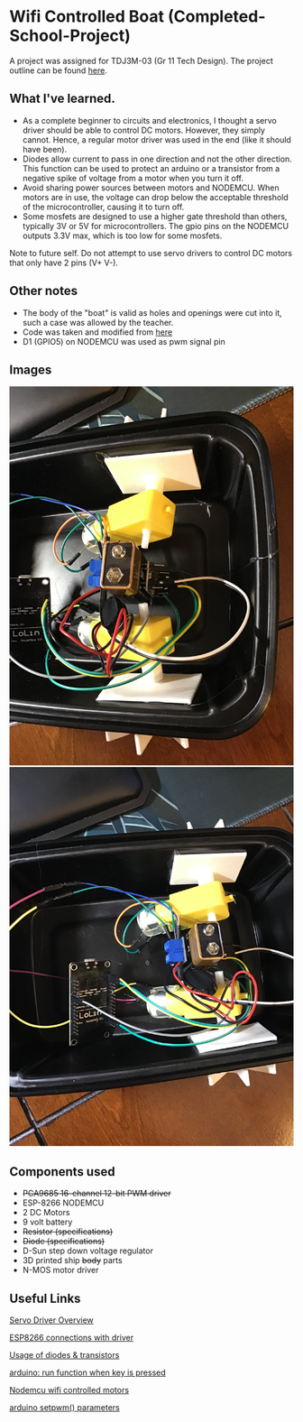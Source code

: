 # Wifi Controlled Boat (Completed-School-Project)
A project was assigned for TDJ3M-03 (Gr 11 Tech Design). The project outline can be found [here](https://github.com/LefanHu/wifi-boat/blob/main/1%20Designing%20a%20Boat%20Challenge%20Outline.pdf).

## What I've learned.
- As a complete beginner to circuits and electronics, I thought a servo driver should be able to control DC motors. However, they simply cannot. Hence, a regular motor driver was used in the end (like it should have been).
- Diodes allow current to pass in one direction and not the other direction. This function can be used to protect an arduino or a transistor from a negative spike of voltage from a motor when you turn it off.
- Avoid sharing power sources between motors and NODEMCU. When motors are in use, the voltage can drop below the acceptable threshold of the microcontroller, causing it to turn off.
- Some mosfets are designed to use a higher gate threshold than others, typically 3V or 5V for microcontrollers. The gpio pins on the NODEMCU outputs 3.3V max, which is too low for some mosfets.

Note to future self. Do not attempt to use servo drivers to control DC motors that only have 2 pins (V+ V-).

## Other notes
- The body of the "boat" is valid as holes and openings were cut into it, such a case was allowed by the teacher.
- Code was taken and modified from [here](https://www.hackster.io/alankrantas/simple-nodemcu-wifi-controlled-car-esp8266-c5491e)
- D1 (GPIO5) on NODEMCU was used as pwm signal pin

## Images
![boat image 1](https://github.com/LefanHu/wifi-boat/blob/main/boat1.jpg)
![boat image 2](https://github.com/LefanHu/wifi-boat/blob/main/boat2.jpg)

## Components used
- ~~PCA9685 16-channel 12-bit PWM driver~~
- ESP-8266 NODEMCU
- 2 DC Motors
- 9 volt battery
- ~~Resistor (specifications)~~
- ~~Diode (specifications)~~
- D-Sun step down voltage regulator
- 3D printed ship ~~body~~ parts
- N-MOS motor driver

## Useful Links
[Servo Driver Overview](https://learn.adafruit.com/16-channel-pwm-servo-driver?view=all)

[ESP8266 connections with driver](http://www.esp8266learning.com/pca9685-led-controller-and-esp8266-example.php)

[Usage of diodes & transistors](https://electronics.stackexchange.com/questions/95140/purpose-of-the-diode-and-capacitor-in-this-motor-circuit#:~:text=Without%20the%20diode%2C%20the%20voltage,probably%20require%20frying%20the%20transistor.&text=The%20resistor%20is%20to%20limit,the%20transistor%20base%20xiust%20handle.)

[arduino: run function when key is pressed](https://www.arduino.cc/en/Reference/KeyPressed)

[Nodemcu wifi controlled motors](https://www.hackster.io/alankrantas/simple-nodemcu-wifi-controlled-car-esp8266-c5491e)

[arduino setpwm() parameters](https://github.com/adafruit/Adafruit-PWM-Servo-Driver-Library/issues/26)